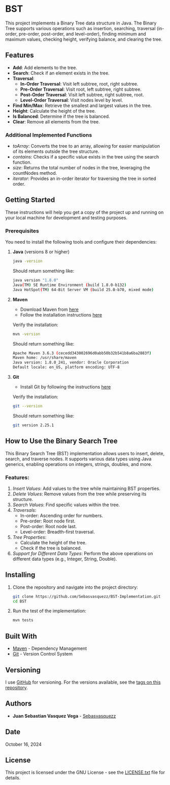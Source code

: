 # BST

This project implements a Binary Tree data structure in Java. The Binary Tree supports various operations such as insertion, searching, traversal (in-order, pre-order, post-order, and level-order), finding minimum and maximum values, checking height, verifying balance, and clearing the tree.

## Features

- **Add**: Add elements to the tree.
- **Search**: Check if an element exists in the tree.
- **Traversal**:
  - **In-Order Traversal**: Visit left subtree, root, right subtree.
  - **Pre-Order Traversal**: Visit root, left subtree, right subtree.
  - **Post-Order Traversal**: Visit left subtree, right subtree, root.
  - **Level-Order Traversal**: Visit nodes level by level.
- **Find Min/Max**: Retrieve the smallest and largest values in the tree.
- **Height**: Calculate the height of the tree.
- **Is Balanced**: Determine if the tree is balanced.
- **Clear**: Remove all elements from the tree.

### Additional Implemented Functions

- *toArray*: Converts the tree to an array, allowing for easier manipulation of its elements outside the tree structure.
- *contains*: Checks if a specific value exists in the tree using the search function.
- *size*: Returns the total number of nodes in the tree, leveraging the countNodes method.
- *iterator*: Provides an in-order iterator for traversing the tree in sorted order.

## Getting Started

These instructions will help you get a copy of the project up and running on your local machine for development and testing purposes.

### Prerequisites

You need to install the following tools and configure their dependencies:

1. **Java** (versions 8 or higher)
    ```sh
    java -version
    ```
    Should return something like:
    ```sh
    java version "1.8.0"
    Java(TM) SE Runtime Environment (build 1.8.0-b132)
    Java HotSpot(TM) 64-Bit Server VM (build 25.0-b70, mixed mode)
    ```

2. **Maven**
    - Download Maven from [here](http://maven.apache.org/download.html)
    - Follow the installation instructions [here](http://maven.apache.org/download.html#Installation)

    Verify the installation:
    ```sh
    mvn -version
    ```
    Should return something like:
    ```sh
    Apache Maven 3.6.3 (cecedd343002696d0abb50b32b541b8a6ba2883f)
    Maven home: /usr/share/maven
    Java version: 1.8.0_241, vendor: Oracle Corporation
    Default locale: en_US, platform encoding: UTF-8
    ```

3. **Git**
    - Install Git by following the instructions [here](http://git-scm.com/book/en/v2/Getting-Started-Installing-Git)

    Verify the installation:
    ```sh
    git --version
    ```
    Should return something like:
    ```sh
    git version 2.25.1
    ```


## How to Use the Binary Search Tree

This Binary Search Tree (BST) implementation allows users to insert, delete, search, and traverse nodes. It supports various data types using Java generics, enabling operations on integers, strings, doubles, and more.

### Features:
1. *Insert Values*: Add values to the tree while maintaining BST properties.
2. *Delete Values*: Remove values from the tree while preserving its structure.
3. *Search Values*: Find specific values within the tree.
4. *Traversals*:
   - In-order: Ascending order for numbers.
   - Pre-order: Root node first.
   - Post-order: Root node last.
   - Level-order: Breadth-first traversal.
5. *Tree Properties*:
   - Calculate the height of the tree.
   - Check if the tree is balanced.
6. *Support for Different Data Types*: Perform the above operations on different data types (e.g., Integer, String, Double).

## Installing

1. Clone the repository and navigate into the project directory:
    ```sh
    git clone https://github.com/Sebasvasquezz/BST-Implementation.git
    cd BST
    ```

2. Run the test of the implementation:
    ```sh
    mvn tests
    ```

## Built With

* [Maven](https://maven.apache.org/) - Dependency Management
* [Git](http://git-scm.com/) - Version Control System

## Versioning

I use [GitHub](https://github.com/) for versioning. For the versions available, see the [tags on this repository](https://github.com/Sebasvasquezz/BST-Implementation).

## Authors

* **Juan Sebastian Vasquez Vega**  - [Sebasvasquezz](https://github.com/Sebasvasquezz)

## Date

October 16, 2024

## License

This project is licensed under the GNU License - see the [LICENSE.txt](LICENSE.txt) file for details.